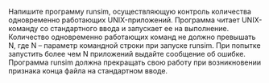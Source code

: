 Напишите программу runsim, осуществляющую контроль количества одновременно работающих UNIX-приложений. Программа читает UNIX-команду со стандартного ввода и запускает ее на выполнение. Количество одновременно работающих команд не должно превышать N, где N – параметр командной строки при запуске runsim. При попытке запустить более чем N приложений выдайте сообщение об ошибке. Программа runsim должна прекращать свою работу при возникновении признака конца файла на стандартном вводе.
